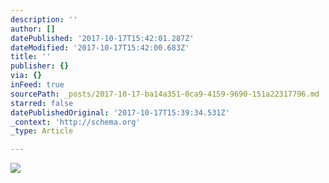```yaml
---
description: ''
author: []
datePublished: '2017-10-17T15:42:01.287Z'
dateModified: '2017-10-17T15:42:00.683Z'
title: ''
publisher: {}
via: {}
inFeed: true
sourcePath: _posts/2017-10-17-ba14a351-0ca9-4159-9690-151a22317796.md
starred: false
datePublishedOriginal: '2017-10-17T15:39:34.531Z'
_context: 'http://schema.org'
_type: Article

---
```

![](https://the-grid-user-content.s3-us-west-2.amazonaws.com/9d68da7c-c704-40a9-b52d-97e4072d5b70.jpg)